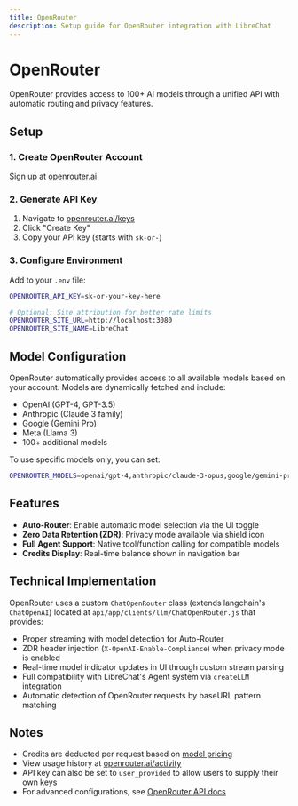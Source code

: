 ```yaml
---
title: OpenRouter
description: Setup guide for OpenRouter integration with LibreChat
---
```


# OpenRouter

OpenRouter provides access to 100+ AI models through a unified API with automatic routing and privacy features.

## Setup

### 1. Create OpenRouter Account

Sign up at [openrouter.ai](https://openrouter.ai)

### 2. Generate API Key

1. Navigate to [openrouter.ai/keys](https://openrouter.ai/keys)
2. Click "Create Key"
3. Copy your API key (starts with `sk-or-`)

### 3. Configure Environment

Add to your `.env` file:

```bash
OPENROUTER_API_KEY=sk-or-your-key-here

# Optional: Site attribution for better rate limits
OPENROUTER_SITE_URL=http://localhost:3080
OPENROUTER_SITE_NAME=LibreChat
```

## Model Configuration

OpenRouter automatically provides access to all available models based on your account. Models are dynamically fetched and include:

- OpenAI (GPT-4, GPT-3.5)
- Anthropic (Claude 3 family)
- Google (Gemini Pro)
- Meta (Llama 3)
- 100+ additional models

To use specific models only, you can set:

```bash
OPENROUTER_MODELS=openai/gpt-4,anthropic/claude-3-opus,google/gemini-pro
```

## Features

- **Auto-Router**: Enable automatic model selection via the UI toggle
- **Zero Data Retention (ZDR)**: Privacy mode available via shield icon
- **Full Agent Support**: Native tool/function calling for compatible models
- **Credits Display**: Real-time balance shown in navigation bar

## Technical Implementation

OpenRouter uses a custom `ChatOpenRouter` class (extends langchain's `ChatOpenAI`) located at `api/app/clients/llm/ChatOpenRouter.js` that provides:
- Proper streaming with model detection for Auto-Router
- ZDR header injection (`X-OpenAI-Enable-Compliance`) when privacy mode is enabled
- Real-time model indicator updates in UI through custom stream parsing
- Full compatibility with LibreChat's Agent system via `createLLM` integration
- Automatic detection of OpenRouter requests by baseURL pattern matching

## Notes

- Credits are deducted per request based on [model pricing](https://openrouter.ai/pricing)
- View usage history at [openrouter.ai/activity](https://openrouter.ai/activity)
- API key can also be set to `user_provided` to allow users to supply their own keys
- For advanced configurations, see [OpenRouter API docs](https://openrouter.ai/docs)